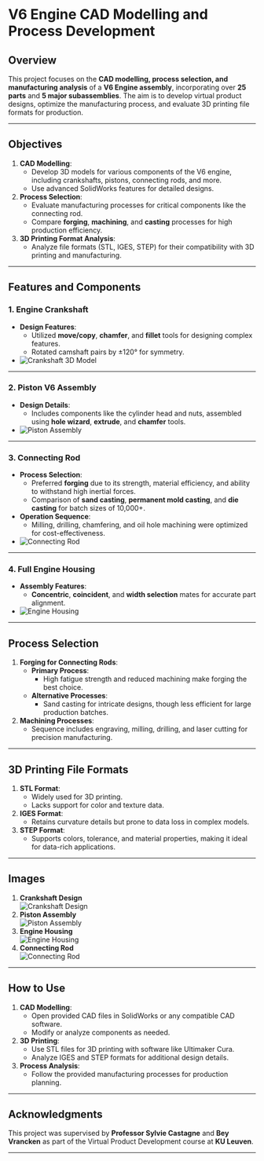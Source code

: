 # V6 Engine CAD Modelling and Process Development

## **Overview**
This project focuses on the **CAD modelling, process selection, and manufacturing analysis** of a **V6 Engine assembly**, incorporating over **25 parts** and **5 major subassemblies**. The aim is to develop virtual product designs, optimize the manufacturing process, and evaluate 3D printing file formats for production.

---

## **Objectives**
1. **CAD Modelling**:
   - Develop 3D models for various components of the V6 engine, including crankshafts, pistons, connecting rods, and more.
   - Use advanced SolidWorks features for detailed designs.
2. **Process Selection**:
   - Evaluate manufacturing processes for critical components like the connecting rod.
   - Compare **forging**, **machining**, and **casting** processes for high production efficiency.
3. **3D Printing Format Analysis**:
   - Analyze file formats (STL, IGES, STEP) for their compatibility with 3D printing and manufacturing.

---

## **Features and Components**

### **1. Engine Crankshaft**
- **Design Features**:
  - Utilized **move/copy**, **chamfer**, and **fillet** tools for designing complex features.
  - Rotated camshaft pairs by ±120° for symmetry.
- ![Crankshaft 3D Model](path/pics/1.png)

---

### **2. Piston V6 Assembly**
- **Design Details**:
  - Includes components like the cylinder head and nuts, assembled using **hole wizard**, **extrude**, and **chamfer** tools.
- ![Piston Assembly](path/to/piston.png)

---

### **3. Connecting Rod**
- **Process Selection**:
  - Preferred **forging** due to its strength, material efficiency, and ability to withstand high inertial forces.
  - Comparison of **sand casting**, **permanent mold casting**, and **die casting** for batch sizes of 10,000+.
- **Operation Sequence**:
  - Milling, drilling, chamfering, and oil hole machining were optimized for cost-effectiveness.
- ![Connecting Rod](path/to/connecting_rod.png)

---

### **4. Full Engine Housing**
- **Assembly Features**:
  - **Concentric**, **coincident**, and **width selection** mates for accurate part alignment.
- ![Engine Housing](path/to/engine_housing.png)

---

## **Process Selection**
1. **Forging for Connecting Rods**:
   - **Primary Process**:
     - High fatigue strength and reduced machining make forging the best choice.
   - **Alternative Processes**:
     - Sand casting for intricate designs, though less efficient for large production batches.
2. **Machining Processes**:
   - Sequence includes engraving, milling, drilling, and laser cutting for precision manufacturing.

---

## **3D Printing File Formats**
1. **STL Format**:
   - Widely used for 3D printing.
   - Lacks support for color and texture data.
2. **IGES Format**:
   - Retains curvature details but prone to data loss in complex models.
3. **STEP Format**:
   - Supports colors, tolerance, and material properties, making it ideal for data-rich applications.

---

## **Images**
1. **Crankshaft Design**  
   ![Crankshaft Design](path/to/crankshaft.png)
2. **Piston Assembly**  
   ![Piston Assembly](path/to/piston.png)
3. **Engine Housing**  
   ![Engine Housing](path/to/engine_housing.png)
4. **Connecting Rod**  
   ![Connecting Rod](path/to/connecting_rod.png)

---

## **How to Use**
1. **CAD Modelling**:
   - Open provided CAD files in SolidWorks or any compatible CAD software.
   - Modify or analyze components as needed.
2. **3D Printing**:
   - Use STL files for 3D printing with software like Ultimaker Cura.
   - Analyze IGES and STEP formats for additional design details.
3. **Process Analysis**:
   - Follow the provided manufacturing processes for production planning.

---

## **Acknowledgments**
This project was supervised by **Professor Sylvie Castagne** and **Bey Vrancken** as part of the Virtual Product Development course at **KU Leuven**.

---
